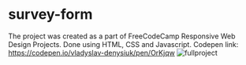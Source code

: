 # survey-form
The project was created as a part of FreeCodeCamp Responsive Web Design Projects. Done using HTML, CSS and Javascript.
Codepen link: https://codepen.io/vladyslav-denysiuk/pen/OrKjqw
![fullproject](https://user-images.githubusercontent.com/46069566/51431306-a5ab0500-1c2f-11e9-93a3-cb4aece64545.png)
